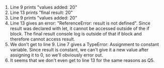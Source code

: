 1. Line 9 prints "values added:  20"
2. Line 13 prints "final result:  20"
3. Line 9 prints "values added:  20"
4. Line 13 gives an error: "ReferenceError: result is not defined". Since result was declared with let, it cannot be accessed outside of the if block. The final result console log is outside of that if block and therefore cannot access result.
5. We don't get to line 9. Line 7 gives a TypeError: Assignment to constant variable. Since result is constant, we can't give it a new value after assigning it to 0, so we'll obviously error out.
6. It seems that we don't even get to line 13 for the same reasons as Q5.